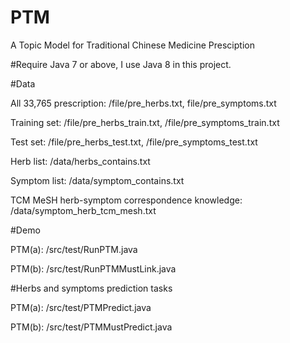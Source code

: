 # PTM
A Topic Model for Traditional Chinese Medicine Presciption

#Require
Java 7 or above, I use Java 8 in this project.


#Data

All 33,765 prescription: /file/pre_herbs.txt, file/pre_symptoms.txt

Training set: /file/pre_herbs_train.txt, /file/pre_symptoms_train.txt

Test set: /file/pre_herbs_test.txt, /file/pre_symptoms_test.txt

Herb list: /data/herbs_contains.txt

Symptom list: /data/symptom_contains.txt

TCM MeSH herb-symptom correspondence knowledge: /data/symptom_herb_tcm_mesh.txt

#Demo

PTM(a): /src/test/RunPTM.java

PTM(b): /src/test/RunPTMMustLink.java

#Herbs and symptoms prediction tasks

PTM(a): /src/test/PTMPredict.java

PTM(b): /src/test/PTMMustPredict.java

 


